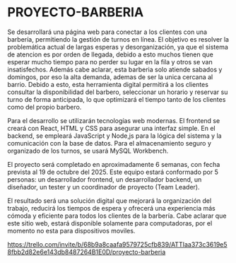 # PROYECTO-BARBERIA
Se desarrollará una página web para conectar a los clientes con una barbería, permitiendo la gestión de turnos en línea. El objetivo es resolver la problemática actual de largas esperas y desorganización, ya que el sistema de atencion es por orden de llegada, debido a esto muchos tienen que esperar mucho tiempo para no perder su lugar en la fila y otros se van insatisfechos. Además cabe aclarar, esta barberia solo atiende sabados y domingos, por eso la alta demanda, ademas de ser la unica cercana al barrio. Debido a esto, esta herramienta digital permitirá a los clientes consultar la disponibilidad del barbero, seleccionar un horario y reservar su turno de forma anticipada, lo que optimizará el tiempo tanto de los clientes como del propio barbero.

Para el desarrollo se utilizarán tecnologías web modernas. El frontend se creará con React, HTML y CSS para asegurar una interfaz simple. En el backend, se empleará JavaScript y Node,js para la lógica del sistema y la comunicación con la base de datos. Para el almacenamiento seguro y organizado de los turnos, se usará MySQL Workbench.

El proyecto será completado en aproximadamente 6 semanas, con fecha prevista al 19 de octubre del 2025. Este equipo estará conformado por 5 personas: un desarrollador frontend, un desarrollador backend, un diseñador, un tester y un coordinador de proyecto (Team Leader).

El resultado será una solución digital que mejorará la organización del trabajo, reducirá los tiempos de espera y ofrecerá una experiencia más cómoda y eficiente para todos los clientes de la barbería. Cabe aclarar que este sitio web, estará disponible solamente para computadoras, por el momento no esta para dispositivos moviles.


https://trello.com/invite/b/68b9a8caafa9579725cfb839/ATTIaa373c3619e58fbb2d82e6e143db8487264B1E0D/proyecto-barberia


